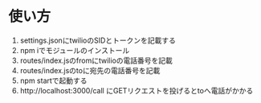# 使い方

1. settings.jsonにtwilioのSIDとトークンを記載する
2. npm iでモジュールのインストール
3. routes/index.jsのfromにtwilioの電話番号を記載
4. routes/index.jsのtoに宛先の電話番号を記載
5. npm startで起動する
6. http://localhost:3000/call にGETリクエストを投げるとtoへ電話がかかる

